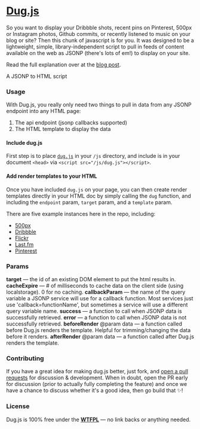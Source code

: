 # [Dug.js](http://rog.ie/blog/dugjs-a-jsonp-to-html-script)

So you want to display your Dribbble shots, recent pins on Pinterest, 500px or Instagram photos, Github commits, or recently listened to music on your blog or site? Then this chunk of javascript is for you. It was designed to be a lightweight, simple, library-independent script to pull in feeds of content available on the web as JSONP (there's lots of em!) to display on your site.

Read the full explanation over at the [blog post](http://rog.ie/blog/dugjs-a-jsonp-to-html-script).

A JSONP to HTML script

### Usage

With Dug.js, you really only need two things to pull in data from any JSONP endpoint into any HTML page:

1. The api endpoint (jsonp callbacks supported)
2. The HTML template to display the data

#### Include dug.js

First step is to place [`dug.js`](dug.js) in your `/js` directory, and include is in your document `<head>` via `<script src="/js/dug.js"></script>`.

#### Add render templates to your HTML

Once you have included `dug.js` on your page, you can then create render templates directly in your HTML doc by simply calling the `dug` function, and including the `endpoint` param, `target` param, and a `template` param.

There are five example instances here in the repo, including:
- [500px](500px.html)
- [Dribbble](dribbble.html)
- [Flickr](flickr.html)
- [Last.fm](last.fm.html)
- [Pinterest](pinterest.html)

### Params

**target** — the id of an existing DOM element to put the html results in.
**cacheExpire** — # of milliseconds to cache data on the client side (using localstorage). 0 for no caching.
**callbackParam** — the name of the query variable a JSONP service will use for a callback function. Most services just use 'callback=functionName', but sometimes a service will use a different query variable name.
**success** — a function to call when JSONP data is successfully retrieved.
**error** — a function to call when JSONP data is not successfully retrieved.
**beforeRender** @param data — a function called before Dug.js renders the template. Helpful for trimming/changing the data before it renders.
**afterRender** @param data — a function called after Dug.js renders the template.

### Contributing

If you have a great idea for making dug.js better, just fork, and [open a pull requests](pulls) for discussion & development. When in doubt, open the PR early for discussion (prior to actually fully completing the feature) and once we have a chance to discuss whether it's a good idea, then go build that :sparkles:!

### License

Dug.js is 100% free under the **[WTFPL](http://en.wikipedia.org/wiki/WTFPL)** — no link backs or anything needed.